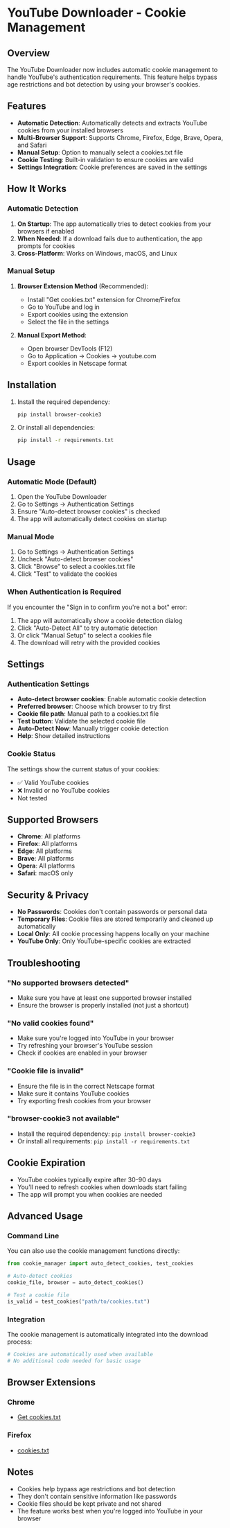 # YouTube Downloader - Cookie Management

## Overview

The YouTube Downloader now includes automatic cookie management to handle YouTube's authentication requirements. This feature helps bypass age restrictions and bot detection by using your browser's cookies.

## Features

- **Automatic Detection**: Automatically detects and extracts YouTube cookies from your installed browsers
- **Multi-Browser Support**: Supports Chrome, Firefox, Edge, Brave, Opera, and Safari
- **Manual Setup**: Option to manually select a cookies.txt file
- **Cookie Testing**: Built-in validation to ensure cookies are valid
- **Settings Integration**: Cookie preferences are saved in the settings

## How It Works

### Automatic Detection

1. **On Startup**: The app automatically tries to detect cookies from your browsers if enabled
2. **When Needed**: If a download fails due to authentication, the app prompts for cookies
3. **Cross-Platform**: Works on Windows, macOS, and Linux

### Manual Setup

1. **Browser Extension Method** (Recommended):
   - Install "Get cookies.txt" extension for Chrome/Firefox
   - Go to YouTube and log in
   - Export cookies using the extension
   - Select the file in the settings

2. **Manual Export Method**:
   - Open browser DevTools (F12)
   - Go to Application → Cookies → youtube.com
   - Export cookies in Netscape format

## Installation

1. Install the required dependency:
   ```bash
   pip install browser-cookie3
   ```

2. Or install all dependencies:
   ```bash
   pip install -r requirements.txt
   ```

## Usage

### Automatic Mode (Default)

1. Open the YouTube Downloader
2. Go to Settings → Authentication Settings
3. Ensure "Auto-detect browser cookies" is checked
4. The app will automatically detect cookies on startup

### Manual Mode

1. Go to Settings → Authentication Settings
2. Uncheck "Auto-detect browser cookies"
3. Click "Browse" to select a cookies.txt file
4. Click "Test" to validate the cookies

### When Authentication is Required

If you encounter the "Sign in to confirm you're not a bot" error:

1. The app will automatically show a cookie detection dialog
2. Click "Auto-Detect All" to try automatic detection
3. Or click "Manual Setup" to select a cookies file
4. The download will retry with the provided cookies

## Settings

### Authentication Settings

- **Auto-detect browser cookies**: Enable automatic cookie detection
- **Preferred browser**: Choose which browser to try first
- **Cookie file path**: Manual path to a cookies.txt file
- **Test button**: Validate the selected cookie file
- **Auto-Detect Now**: Manually trigger cookie detection
- **Help**: Show detailed instructions

### Cookie Status

The settings show the current status of your cookies:
- ✅ Valid YouTube cookies
- ❌ Invalid or no YouTube cookies
- Not tested

## Supported Browsers

- **Chrome**: All platforms
- **Firefox**: All platforms  
- **Edge**: All platforms
- **Brave**: All platforms
- **Opera**: All platforms
- **Safari**: macOS only

## Security & Privacy

- **No Passwords**: Cookies don't contain passwords or personal data
- **Temporary Files**: Cookie files are stored temporarily and cleaned up automatically
- **Local Only**: All cookie processing happens locally on your machine
- **YouTube Only**: Only YouTube-specific cookies are extracted

## Troubleshooting

### "No supported browsers detected"

- Make sure you have at least one supported browser installed
- Ensure the browser is properly installed (not just a shortcut)

### "No valid cookies found"

- Make sure you're logged into YouTube in your browser
- Try refreshing your browser's YouTube session
- Check if cookies are enabled in your browser

### "Cookie file is invalid"

- Ensure the file is in the correct Netscape format
- Make sure it contains YouTube cookies
- Try exporting fresh cookies from your browser

### "browser-cookie3 not available"

- Install the required dependency: `pip install browser-cookie3`
- Or install all requirements: `pip install -r requirements.txt`

## Cookie Expiration

- YouTube cookies typically expire after 30-90 days
- You'll need to refresh cookies when downloads start failing
- The app will prompt you when cookies are needed

## Advanced Usage

### Command Line

You can also use the cookie management functions directly:

```python
from cookie_manager import auto_detect_cookies, test_cookies

# Auto-detect cookies
cookie_file, browser = auto_detect_cookies()

# Test a cookie file
is_valid = test_cookies("path/to/cookies.txt")
```

### Integration

The cookie management is automatically integrated into the download process:

```python
# Cookies are automatically used when available
# No additional code needed for basic usage
```

## Browser Extensions

### Chrome
- [Get cookies.txt](https://chrome.google.com/webstore/detail/get-cookiestxt/bgaddhkoddajcdgocldbbfleckgcbcid)

### Firefox  
- [cookies.txt](https://addons.mozilla.org/en-US/firefox/addon/cookies-txt/)

## Notes

- Cookies help bypass age restrictions and bot detection
- They don't contain sensitive information like passwords
- Cookie files should be kept private and not shared
- The feature works best when you're logged into YouTube in your browser






















